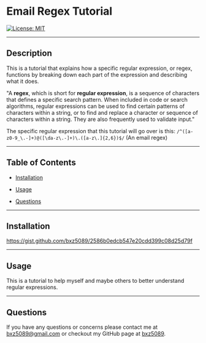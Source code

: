 # Email Regex Tutorial

[![License: MIT](https://img.shields.io/badge/License-MIT-yellow.svg)](https://opensource.org/licenses/MIT)

---
## Description

This is a tutorial that explains how a specific regular expression, or regex, functions by breaking down each part of the expression and describing what it does. 

"A **regex**, which is short for **regular expression**, is a sequence of characters that defines a specific search pattern. When included in code or search algorithms, regular expressions can be used to find certain patterns of characters within a string, or to find and replace a character or sequence of characters within a string. They are also frequently used to validate input."

The specific regular expression that this tutorial will go over is this: `/^([a-z0-9_\.-]+)@([\da-z\.-]+)\.([a-z\.]{2,6})$/` (An email regex)

---
## Table of Contents

- [Installation](##Installation)

- [Usage](##Usage)

- [Questions](##Questions)

---
## Installation

https://gist.github.com/bxz5089/2586b0edcb547e20cdd399c08d25d79f

---
## Usage

This is a tutorial to help myself and maybe others to better understand regular expressions.

---
## Questions

If you have any questions or concerns please contact me at bxz5089@gmail.com or checkout my GitHub page at [bxz5089](https://github.com/bxz5089/).

